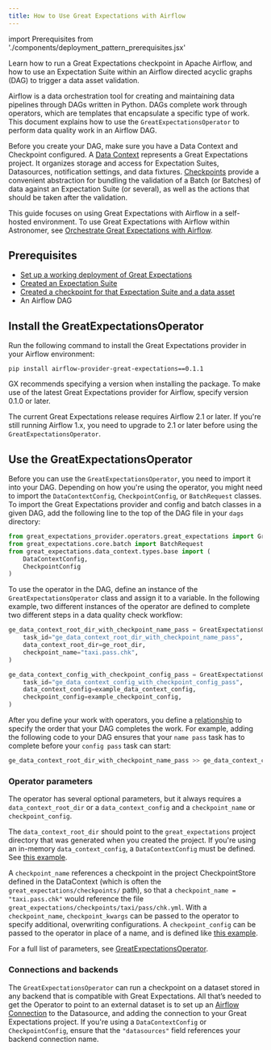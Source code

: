 ```yaml
---
title: How to Use Great Expectations with Airflow
---
```

import Prerequisites from './components/deployment_pattern_prerequisites.jsx'

Learn how to run a Great Expectations checkpoint in Apache Airflow, and how to use an Expectation Suite within an Airflow directed acyclic graphs (DAG) to trigger a data asset validation.

Airflow is a data orchestration tool for creating and maintaining data pipelines through DAGs written in Python. DAGs complete work through operators, which are templates that encapsulate a specific type of work. This document explains how to use the `GreatExpectationsOperator` to perform data quality work in an Airflow DAG.

Before you create your DAG, make sure you have a Data Context and Checkpoint configured. A [Data Context](https://docs.greatexpectations.io/docs/terms/data_context) represents a Great Expectations project. It organizes storage and access for Expectation Suites, Datasources, notification settings, and data fixtures.  [Checkpoints](https://docs.greatexpectations.io/docs/terms/checkpoint) provide a convenient abstraction for bundling the validation of a Batch (or Batches) of data against an Expectation Suite (or several), as well as the actions that should be taken after the validation.

This guide focuses on using Great Expectations with Airflow in a self-hosted environment. To use Great Expectations with Airflow within Astronomer, see [Orchestrate Great Expectations with Airflow](https://www.astronomer.io/guides/airflow-great-expectations).

## Prerequisites

<Prerequisites>

- [Set up a working deployment of Great Expectations](/docs/guides/setup/setup_overview)
- [Created an Expectation Suite](/docs/guides/expectations/create_expectations_overview)
- [Created a checkpoint for that Expectation Suite and a data asset](../guides/validation/checkpoints/how_to_create_a_new_checkpoint.md)
- An Airflow DAG

</Prerequisites>

## Install the GreatExpectationsOperator

Run the following command to install the Great Expectations provider in your Airflow environment:

```
pip install airflow-provider-great-expectations==0.1.1
```

GX recommends specifying a version when installing the package. To make use of the latest Great Expectations provider for Airflow, specify version 0.1.0 or later.

The current Great Expectations release requires Airflow 2.1 or later. If you're still running Airflow 1.x, you need to upgrade to 2.1 or later before using the `GreatExpectationsOperator`.


## Use the GreatExpectationsOperator

Before you can use the `GreatExpectationsOperator`, you need to import it into your DAG. Depending on how you're using the operator, you might need to import the `DataContextConfig`, `CheckpointConfig`, or `BatchRequest` classes. To import the Great Expectations provider and config and batch classes in a given DAG, add the following line to the top of the DAG file in your `dags` directory:

```python
from great_expectations_provider.operators.great_expectations import GreatExpectationsOperator
from great_expectations.core.batch import BatchRequest
from great_expectations.data_context.types.base import (
    DataContextConfig,
    CheckpointConfig
)
```

To use the operator in the DAG, define an instance of the `GreatExpectationsOperator` class and assign it to a variable. In the following example, two different instances of the operator are defined to complete two different steps in a data quality check workflow:

```python
ge_data_context_root_dir_with_checkpoint_name_pass = GreatExpectationsOperator(
    task_id="ge_data_context_root_dir_with_checkpoint_name_pass",
    data_context_root_dir=ge_root_dir,
    checkpoint_name="taxi.pass.chk",
)

ge_data_context_config_with_checkpoint_config_pass = GreatExpectationsOperator(
    task_id="ge_data_context_config_with_checkpoint_config_pass",
    data_context_config=example_data_context_config,
    checkpoint_config=example_checkpoint_config,
)
```

After you define your work with operators, you define a [relationship](https://airflow.apache.org/docs/apache-airflow/stable/concepts/tasks.html#relationships) to specify the order that your DAG completes the work. For example, adding the following code to your DAG ensures that your `name pass` task has to complete before your `config pass` task can start:

```python
ge_data_context_root_dir_with_checkpoint_name_pass >> ge_data_context_config_with_checkpoint_config_pass
```

### Operator parameters

The operator has several optional parameters, but it always requires a `data_context_root_dir` or a `data_context_config` and a `checkpoint_name` or `checkpoint_config`.

The `data_context_root_dir` should point to the `great_expectations` project directory that was generated when you created the project. If you're using an in-memory `data_context_config`, a `DataContextConfig` must be defined. See [this example](https://github.com/great-expectations/airflow-provider-great-expectations/blob/main/include/great_expectations/object_configs/example_data_context_config.py).

A `checkpoint_name` references a checkpoint in the project CheckpointStore defined in the DataContext (which is often the `great_expectations/checkpoints/` path), so that a `checkpoint_name = "taxi.pass.chk"` would reference the file `great_expectations/checkpoints/taxi/pass/chk.yml`. With a `checkpoint_name`, `checkpoint_kwargs` can be passed to the operator to specify additional, overwriting configurations. A `checkpoint_config` can be passed to the operator in place of a name, and is defined like [this example](https://github.com/great-expectations/airflow-provider-great-expectations/blob/main/include/great_expectations/object_configs/example_checkpoint_config.py).

For a full list of parameters, see [GreatExpectationsOperator](https://registry.astronomer.io/providers/airflow-provider-great-expectations/versions/0.2.6/modules/GreatExpectationsOperator).

### Connections and backends

The `GreatExpectationsOperator` can run a checkpoint on a dataset stored in any backend that is compatible with Great Expectations. All that’s needed to get the Operator to point to an external dataset is to set up an [Airflow Connection](https://www.astronomer.io/guides/connections) to the Datasource, and adding the connection to your Great Expectations project. If you're using a `DataContextConfig` or `CheckpointConfig`, ensure that the `"datasources"` field references your backend connection name.
